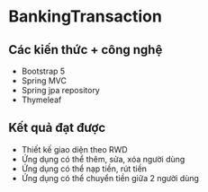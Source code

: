 # BankingTransaction

## Các kiến thức + công nghệ
- Bootstrap 5
- Spring MVC
- Spring jpa repository
- Thymeleaf

## Kết quả đạt được
- Thiết kế giao diện theo RWD
- Ứng dụng có thể thêm, sửa, xóa người dùng
- Ứng dụng có thể nạp tiền, rút tiền
- Ứng dụng có thể chuyển tiền giữa 2 người dùng